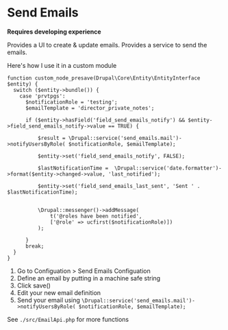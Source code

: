 # Send Emails

**Requires developing experience**

Provides a UI to create & update emails. Provides a service to send the emails.

Here's how I use it in a custom module

```
function custom_node_presave(Drupal\Core\Entity\EntityInterface $entity) {
  switch ($entity->bundle()) {
    case 'prvtpgs':
      $notificationRole = 'testing';
      $emailTemplate = 'director_private_notes';
      
      if ($entity->hasField('field_send_emails_notify') && $entity->field_send_emails_notify->value == TRUE) {

          $result = \Drupal::service('send_emails.mail')->notifyUsersByRole( $notificationRole, $emailTemplate);

          $entity->set('field_send_emails_notify', FALSE);

          $lastNotificationTime =  \Drupal::service('date.formatter')->format($entity->changed->value, 'last_notified');
        
          $entity->set('field_send_emails_last_sent', 'Sent ' . $lastNotificationTime);


          \Drupal::messenger()->addMessage(
              t('@roles have been notified', 
              ['@role' => ucfirst($notificationRole)])
          );

      }
      break;
  }
}
```

 1. Go to Configuation > Send Emails Configuation
 2. Define an email by putting in a machine safe string
 3. Click save()
 4. Edit your new email definition
 5. Send your email using `\Drupal::service('send_emails.mail')->notifyUsersByRole( $notificationRole, $emailTemplate);`
 
 See `./src/EmailApi.php` for more functions